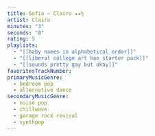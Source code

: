 ```yaml
---
title: Sofia — Clairo ★★½
artist: Clairo
minutes: "3"
seconds: "8"
rating: 5
playlists:
  - "[[baby names in alphabetical order]]"
  - "[[liberal college art hoe starter pack]]"
  - "[[sounds pretty gay but okay]]"
favoritesTrackNumber:
primaryMusicGenre:
  - bedroom pop
  - alternative dance
secondaryMusicGenre:
  - noise pop
  - chillwave
  - garage rock revival
  - synthpop
---
```

